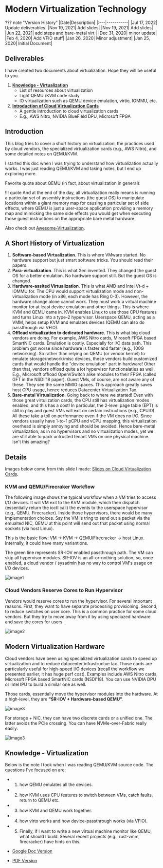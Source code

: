 # Modern Virtualization Technology

??? note "Version History"
	|Date|Description|
	|:---|-----------|
	|Jul 17, 2022| Update deliverables|
	|Nov 19, 2021| Add slides|
	|Nov 19, 2021| Add slides|
	|Jun 22, 2021| add steps and bare-metal virt |
	|Dec 31, 2020| minor update|
	|Feb 4, 2020| Add VFIO stuff|
	|Jan 26, 2020| Minor adjustment|
	|Jan 25, 2020| Initial Document|

## Deliverables

I have created two documents about virtualization.
Hope they will be useful to you.

1. **[Knowledge - Virtualization](https://docs.google.com/document/d/18jeI6TPUT8i6EoLmp40SJfjSYQNReFo2ZPU9_quu6bs/edit?usp=sharing)**
	- List of resources about virtualization
	- Light QEMU /KVM code study
	- IO virtualization such as QEMU device emulation, virtio, IOMMU, etc.
2. **[Introduction of Cloud Virtualization Cards](http://lastweek.io/pubs/Virtualization_Cards_Yizhou_Shan.pdf)**
	- A gentle introduction to cloud virtualization cards
	- E.g., AWS Nitro, NVIDIA BlueField DPU, Microsoft FPGA

## Introduction

This blog tries to cover a short history on virtualization,
the practices used by cloud vendors, the specialized virtualization cards (e.g., AWS Nitro),
and some detailed notes on QEMU/KVM.

I started this doc when I was trying to understand how virtualization actually works.
I was just reading QEMU/KVM and taking notes, but I end up exploring more.

Favorite quote about QEMU (in fact, about virtualization in general):

!!! quote
     And at the end of the day, all virtualization really means is running a particular set of assembly instructions (the guest OS) to manipulate locations within a giant memory map for causing a particular set of side effects, where QEMU is just a user-space application providing a memory map and mimicking the same side effects you would get when executing those guest instructions on the appropriate bare metal hardware

Also check out [Awesome-Virtualization](https://github.com/Wenzel/awesome-virtualization/issues).

## A Short History of Virtualization

1. **Software-based Virtualization**. This is where VMware started. No hardware support but just smart software tricks. You should read their papers.
2. **Para-virtualization**. This is what Xen invented. They changed the guest OS for a better emulation. No hardware support still. But the guest OS is changed.
3. **Hardware-assited Virtualization**. This is what AMD and Intel Vt-d + IOMMU for. The CPU would support virtualization mode and non-virtualization mode (in x86, each mode has Ring 0-3). However, the hardware change alone cannot work. They must work a virtual machine monitor for at least device emulation and other things. This is where KVM and QEMU came in. KVM enables Linux to use those CPU features and turns Linux into a type-2 hypervisor. Userspace QEMU, acting as a VMM, helps setup KVM and emulates devices (QEMU can also do passthrough via VFIO).
4. **Offload virtualization to dedicated hardware**. This is what big cloud vendors are doing. For example, AWS Nitro cards, Mirosoft FPGA based SmartNIC cards.
Emulation is costly. Especially for I/O data path. This problem got worse since hardware is faster and faster (e.g., 100G networking).
So rather than relying on QEMU (or vendor kernel) to emulate storage/network/misc devices, these vendors build customized cards that would handle the "device emulation" part in hardware!
Other than that, vendors offload quite a lot hypervisor functionalaties as well. E.g., Microsoft offload OpenVSwitch alike modules to their FPGA (called GFT in the NSDI'18 paper).
Guest VMs, of course, are not aware any of these. They see the same MMIO spaces. This approach greatly saves host CPU usage, hence reduces Datacenter Virtualization Tax.
5. **Bare-metal Virtualization**. Going back to where we started! Even with those great virtulization cards, the CPU still has virtualization modes enabled, and this has a cost!
In particular, the 2-level page table (EPT) is still in play and guest VMs will exit on certain instructions (e.g., CPUID). All these take a toll on performance even if the VM does no I/O.
Since vendors usually have 1-to-1 pCPU and vCPU mapping, this virtualization overhead is simply annoying and should be avoided.
Hence bare-metal virtualization, as in no hypervisors and no virtualization modes, yet we are still able to pack untrusted tenant VMs on one physical machine. Isn't this amazing?

## Details

Images below come from this slide I made: <a href="http://lastweek.io/pubs/Virtualization_Cards_Yizhou_Shan.pdf" target="_blank">Slides on Cloud Virtualization Cards</a>.

### KVM and QEMU/Firecraker Workflow

The following image shows the typical workflow when a VM tries to access I/O devices.
It will VM exit to the KVM module, which then dispatch (essentially return the ioctl call)
the events to the userspace hypervisor (e.g., QEMU, Firecracker).
Inside those hypervisors, there would be many implementation choices.
Say the VM is tring to send out a packet via the emualted NIC,
QEMU at this point will send out that packet using normal sockets (via host Linux).

This is the basic flow: VM -> KVM -> QEMU/Firecracker -> host Linux.
Internally, it could have many variantions.

The green line represents SR-IOV enabled passthrough path.
The VM can skip all hypervisor modules.
SR-IOV is an all-or-nothing solution, so, once enabled,
a cloud vendor / sysadmin has no way to control VM's usage on I/O devices.

![image1](assets/virt-1.png)

### Cloud Vendors Reserve Cores to Run Hypervisor

Vendors would reserve cores to run the hypervisor.
For several important reasons. First, they want to have separate
processing provisioning. Second, to reduce switches on user core.
This is a common practice for some cloud vendors.
But they try to move away from it by using speciazed hardware
and save the cores for users.

![image2](assets/virt-2.png)

## Modern Virtualization Hardware

Cloud vendors have been using specialized virtualization
cards to speed up virtualization and to reduce datacenter infrastructue tax.
Those cards are particularly useful for high-speed I/O devices (recall the workflow
we presented earlier, it has huge perf cost).
Examples include AWS Nitro cards, Microsoft FPGA based SmartNIC cards (NSDI'18).
You can use NVIDIA DPU or Intel IPU to build a similar one as well.

Those cards, essentially move the hypervisor modules into the hardware.
At a high-level, they are **"SR-IOV + Hardware-based QEMU"**.

![image3](assets/virt-3.png)

For storage + NIC, they can have two discrete cards or a unified one.
The latter avoids the PCIe crossing. You can have NVMe-over-Fabric really easily.

![image3](assets/virt-4.png)


## Knowledge - Virtualization

Below is the note I took when I was reading QEMU/KVM source code.
The questions I've focused on are:

- 1) how QEMU emulates all the devices.
- 2) how KVM uses CPU features to switch between VMs, catch faults, return to QEMU etc.
- 3) how KVM and QEMU work together.
- 4) how virto works and how device-passthrough works (via VFIO).
- 5) Finally, if I want to write a new virtual machine monitor like QEMU,
what should I build. Several recent projects (e.g., rust-vmm, firecracker) have hints on this.

- <a href="https://docs.google.com/document/d/18jeI6TPUT8i6EoLmp40SJfjSYQNReFo2ZPU9_quu6bs/edit?usp=sharing" target="_blank">Google Doc Version</a>
- <a href="http://lastweek.io/pubs/virt_note.pdf" target="_blank">PDF Version</a>

<!-----
<iframe style="width: 100%; height: 800px;" frameborder="1" allowfullscreen 
    src="https://docs.google.com/document/d/e/2PACX-1vSsskD0A2XgHoZhaYLAkS7lmCOrfxkGXk1WTovWEAyeoELVdBjrE-NzD8h-NvJfKhxMpUg2aXzaD-XG/pub?embedded=true">        
</iframe>
----->
